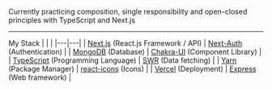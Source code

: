 Currently practicing composition, single responsibility and open-closed principles with TypeScript and Next.js

---
My Stack
| | |
|---|---|
| [Next.js](https://nextjs.org/) (React.js Framework / API) | [Next-Auth](https://next-auth.js.org/) (Authentication) |
| [MongoDB](https://www.mongodb.com/cloud/atlas) (Database)  | [Chakra-UI](https://next.chakra-ui.com/) (Component Library)  |
| [TypeScript](https://www.typescriptlang.org/) (Programming Language)  |  [SWR](https://swr.vercel.app/) (Data fetching) |
| [Yarn](https://yarnpkg.com/) (Package Manager)  | [react-icons](https://react-icons.github.io/) (Icons)  |
| [Vercel](https://vercel.com/) (Deployment)  | [Express](https://expressjs.com/) (Web framework)  |
